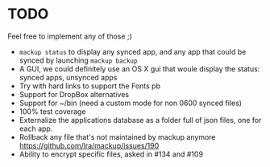 # TODO

Feel free to implement any of those ;)

- `mackup status` to display any synced app, and any app that could be synced
    by launching `mackup backup`
- A GUI, we could definitely use an OS X gui that woule display the status:
    synced apps, unsynced apps
- Try with hard links to support the Fonts pb
- Support for DropBox alternatives
- Support for ~/bin (need a custom mode for non 0600 synced files)
- 100% test coverage
- Externalize the applications database as a folder full of json files, one for each app.
- Rollback any file that's not maintained by mackup anymore https://github.com/lra/mackup/issues/190
- Ability to encrypt specific files, asked in #134 and #109
